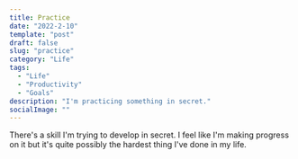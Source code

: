 ```yaml
---
title: Practice
date: "2022-2-10"
template: "post"
draft: false
slug: "practice"
category: "Life"
tags:
  - "Life"
  - "Productivity"
  - "Goals"
description: "I'm practicing something in secret."
socialImage: ""
---
```


There's a skill I'm trying to develop in secret. I feel like I'm making progress on it but it's quite possibly the hardest thing I've done in my life.